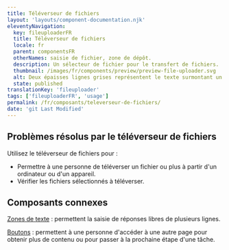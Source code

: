```yaml
---
title: Téléverseur de fichiers
layout: 'layouts/component-documentation.njk'
eleventyNavigation:
  key: fileuploaderFR
  title: Téléverseur de fichiers
  locale: fr
  parent: componentsFR
  otherNames: saisie de fichier, zone de dépôt.
  description: Un sélecteur de fichier pour le transfert de fichiers.
  thumbnail: /images/fr/components/preview/preview-file-uploader.svg
  alt: Deux épaisses lignes grises représentent le texte surmontant un bouton de sélection de fichier.
  state: published
translationKey: 'fileuploader'
tags: ['fileuploaderFR', 'usage']
permalink: /fr/composants/televerseur-de-fichiers/
date: 'git Last Modified'
---
```


## Problèmes résolus par le téléverseur de fichiers

Utilisez le téléverseur de fichiers pour :

- Permettre à une personne de téléverser un fichier ou plus à partir d'un ordinateur ou d'un appareil.
- Vérifier les fichiers sélectionnés à téléverser.

<article class="bg-full-width bg-primary text-light pt-600 pb-300 my-600">
  <h2 class="mt-0 mb-300">Composants connexes</h2>

<a href="{{ links.textarea }}" class="link-light">Zones de texte</a> : permettent la saisie de réponses libres de plusieurs lignes.

<a href="{{ links.button }}" class="link-light">Boutons</a> : permettent à une personne d'accéder à une autre page pour obtenir plus de contenu ou pour passer à la prochaine étape d'une tâche.

</article>
